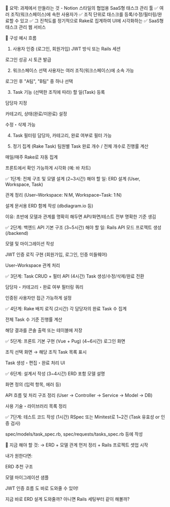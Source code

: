 📌 요약: 과제에서 만들라는 것 - Notion 스타일의 협업용 SaaS형 태스크 관리 툴
✅ 여러 조직(워크스페이스)에 속한 사용자가
✅ 조직 단위로 태스크를 등록/수정/필터링/완료할 수 있고
✅ 그 진척도를 정기적으로 Rake로 집계하여 UI에 시각화하는
✅ SaaS형 태스크 관리 웹 서비스

🧱 구성 예시 흐름
1. 사용자 인증 (로그인, 회원가입)
JWT 방식 또는 Rails 세션

로그인 성공 시 토큰 발급

2. 워크스페이스 선택
사용자는 여러 조직(워크스페이스)에 소속 가능

로그인 후 "A팀", "B팀" 중 하나 선택

3. Task 기능 (선택한 조직에 따라)
할 일(Task) 등록

담당자 지정

카테고리, 상태(완료/미완료) 설정

수정・삭제 가능

4. Task 필터링
담당자, 카테고리, 완료 여부로 필터 가능

5. 정기 집계 (Rake Task)
팀원별 Task 완료 개수 / 전체 개수로 진행률 계산

매일/매주 Rake로 자동 집계

프론트에서 확인 가능하게 시각화 (예: 바 차트)

✅ 1단계: 전체 구조 및 모델 설계 (2~3시간)
해야 할 일:
 ERD 설계 (User, Workspace, Task)

 관계 정리 (User–Workspace: N:M, Workspace–Task: 1:N)

 설계 문서용 ERD 함께 작성 (dbdiagram.io 등)

이유:
초반에 모델과 관계를 명확히 해두면 API/화면/테스트 전부 명확한 기준 생김

✅ 2단계: 백엔드 API 기본 구조 (3~5시간)
해야 할 일:
 Rails API 모드 프로젝트 생성 (/backend)

 모델 및 마이그레이션 작성

 JWT 인증 로직 구현 (회원가입, 로그인, 인증 미들웨어)

 User–Workspace 관계 처리

✅ 3단계: Task CRUD + 필터 API (4시간)
 Task 생성/수정/삭제/완료 전환

 담당자・카테고리・완료 여부 필터링 쿼리

 인증된 사용자만 접근 가능하게 설정

✅ 4단계: Rake 배치 로직 (2시간)
 각 담당자의 완료 Task 수 집계

 전체 Task 수 기준 진행률 계산

 해당 결과를 콘솔 출력 또는 테이블에 저장

✅ 5단계: 프론트 기본 구현 (Vue + Pug) (4~6시간)
 로그인 화면

 조직 선택 화면 → 해당 조직 Task 목록 표시

 Task 생성・편집・완료 처리 UI

✅ 6단계: 설계서 작성 (3~4시간)
 ERD 포함 모델 설명

 화면 정의 (입력 항목, 에러 등)

 API 흐름 및 처리 구조 정리 (User → Controller → Service → Model → DB)

 사용 기술・라이브러리 목록 정리

✅ 7단계: 테스트 코드 작성 (1시간)
 RSpec 또는 Minitest로 1~2건 (Task 유효성 or 인증 검사)

 spec/models/task_spec.rb, spec/requests/tasks_spec.rb 등에 작성

📌 지금 해야 할 것:
→ ERD + 모델 관계 먼저 정리 + Rails 프로젝트 셋업 시작

내가 원한다면:

ERD 추천 구조

모델 마이그레이션 샘플

JWT 인증 흐름
도 바로 도와줄 수 있어!

지금 바로 ERD 설계 도와줄까? 아니면 Rails 세팅부터 같이 해볼까?